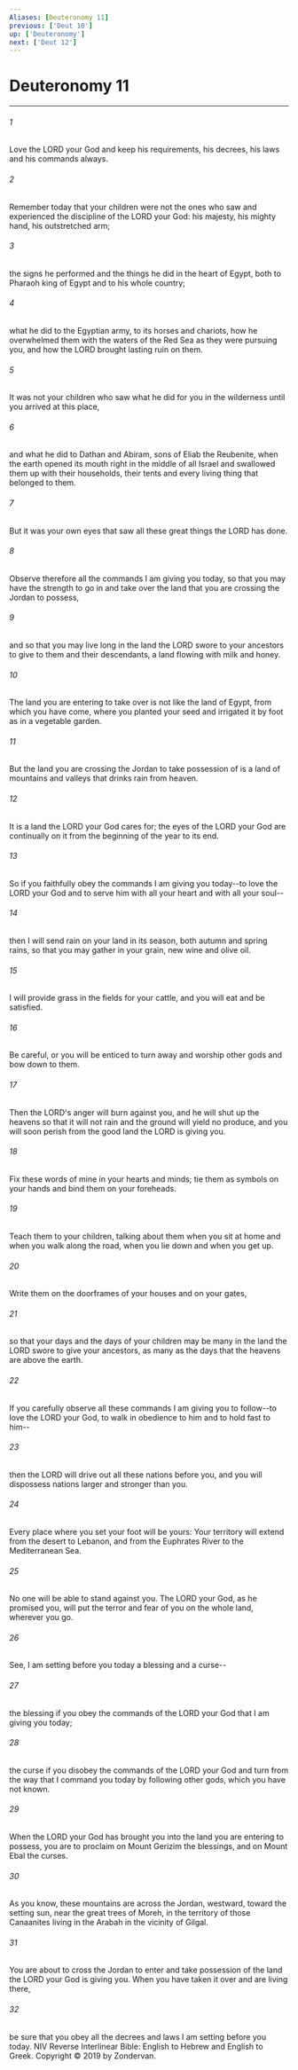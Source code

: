 ```yaml
---
Aliases: [Deuteronomy 11]
previous: ['Deut 10']
up: ['Deuteronomy']
next: ['Deut 12']
---
```

# Deuteronomy 11

***


###### 1 
Love the LORD your God and keep his requirements, his decrees, his laws and his commands always. 

###### 2 
Remember today that your children were not the ones who saw and experienced the discipline of the LORD your God: his majesty, his mighty hand, his outstretched arm; 

###### 3 
the signs he performed and the things he did in the heart of Egypt, both to Pharaoh king of Egypt and to his whole country; 

###### 4 
what he did to the Egyptian army, to its horses and chariots, how he overwhelmed them with the waters of the Red Sea as they were pursuing you, and how the LORD brought lasting ruin on them. 

###### 5 
It was not your children who saw what he did for you in the wilderness until you arrived at this place, 

###### 6 
and what he did to Dathan and Abiram, sons of Eliab the Reubenite, when the earth opened its mouth right in the middle of all Israel and swallowed them up with their households, their tents and every living thing that belonged to them. 

###### 7 
But it was your own eyes that saw all these great things the LORD has done. 

###### 8 
Observe therefore all the commands I am giving you today, so that you may have the strength to go in and take over the land that you are crossing the Jordan to possess, 

###### 9 
and so that you may live long in the land the LORD swore to your ancestors to give to them and their descendants, a land flowing with milk and honey. 

###### 10 
The land you are entering to take over is not like the land of Egypt, from which you have come, where you planted your seed and irrigated it by foot as in a vegetable garden. 

###### 11 
But the land you are crossing the Jordan to take possession of is a land of mountains and valleys that drinks rain from heaven. 

###### 12 
It is a land the LORD your God cares for; the eyes of the LORD your God are continually on it from the beginning of the year to its end. 

###### 13 
So if you faithfully obey the commands I am giving you today--to love the LORD your God and to serve him with all your heart and with all your soul-- 

###### 14 
then I will send rain on your land in its season, both autumn and spring rains, so that you may gather in your grain, new wine and olive oil. 

###### 15 
I will provide grass in the fields for your cattle, and you will eat and be satisfied. 

###### 16 
Be careful, or you will be enticed to turn away and worship other gods and bow down to them. 

###### 17 
Then the LORD's anger will burn against you, and he will shut up the heavens so that it will not rain and the ground will yield no produce, and you will soon perish from the good land the LORD is giving you. 

###### 18 
Fix these words of mine in your hearts and minds; tie them as symbols on your hands and bind them on your foreheads. 

###### 19 
Teach them to your children, talking about them when you sit at home and when you walk along the road, when you lie down and when you get up. 

###### 20 
Write them on the doorframes of your houses and on your gates, 

###### 21 
so that your days and the days of your children may be many in the land the LORD swore to give your ancestors, as many as the days that the heavens are above the earth. 

###### 22 
If you carefully observe all these commands I am giving you to follow--to love the LORD your God, to walk in obedience to him and to hold fast to him-- 

###### 23 
then the LORD will drive out all these nations before you, and you will dispossess nations larger and stronger than you. 

###### 24 
Every place where you set your foot will be yours: Your territory will extend from the desert to Lebanon, and from the Euphrates River to the Mediterranean Sea. 

###### 25 
No one will be able to stand against you. The LORD your God, as he promised you, will put the terror and fear of you on the whole land, wherever you go. 

###### 26 
See, I am setting before you today a blessing and a curse-- 

###### 27 
the blessing if you obey the commands of the LORD your God that I am giving you today; 

###### 28 
the curse if you disobey the commands of the LORD your God and turn from the way that I command you today by following other gods, which you have not known. 

###### 29 
When the LORD your God has brought you into the land you are entering to possess, you are to proclaim on Mount Gerizim the blessings, and on Mount Ebal the curses. 

###### 30 
As you know, these mountains are across the Jordan, westward, toward the setting sun, near the great trees of Moreh, in the territory of those Canaanites living in the Arabah in the vicinity of Gilgal. 

###### 31 
You are about to cross the Jordan to enter and take possession of the land the LORD your God is giving you. When you have taken it over and are living there, 

###### 32 
be sure that you obey all the decrees and laws I am setting before you today. NIV Reverse Interlinear Bible: English to Hebrew and English to Greek. Copyright © 2019 by Zondervan.

